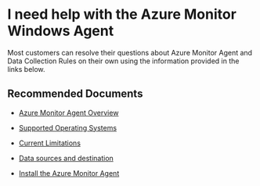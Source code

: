 <properties
  pagetitle="I need help with the Azure Monitor Windows Agent"
  service=""
  resource=""
  ms.author="rashmia"
  selfhelptype="Generic"
  supporttopicids="32744129"
  productpesids="17293"
  cloudenvironments="public, fairfax, mooncake, blackforest, ussec, usnat"
  articleid="d41dd8d2-09b4-4f2b-908e-a21262d53ac0"
  ownershipid="AzureMonitoring_LogAnalytics" />
# I need help with the Azure Monitor Windows Agent

Most customers can resolve their questions about Azure Monitor Agent and Data Collection Rules on their own using the information provided in the links below.

## **Recommended Documents**

- [Azure Monitor Agent Overview](https://docs.microsoft.com/azure/azure-monitor/platform/azure-monitor-agent-overview?tabs=CLI1%2CCLI2) 
 
- [Supported Operating Systems](https://docs.microsoft.com/azure/azure-monitor/platform/azure-monitor-agent-overview?tabs=CLI1%2CCLI2#supported-operating-systems)
 
- [Current Limitations](https://docs.microsoft.com/azure/azure-monitor/platform/azure-monitor-agent-overview?tabs=CLI1%2CCLI2#current-limitations)
 
- [Data sources and destination](https://docs.microsoft.com/azure/azure-monitor/platform/azure-monitor-agent-overview?tabs=CLI1%2CCLI2#data-sources-and-destinations)
 
- [Install the Azure Monitor Agent](https://docs.microsoft.com/azure/azure-monitor/platform/azure-monitor-agent-overview?tabs=CLI1%2CCLI2#install-the-azure-monitor-agent)

